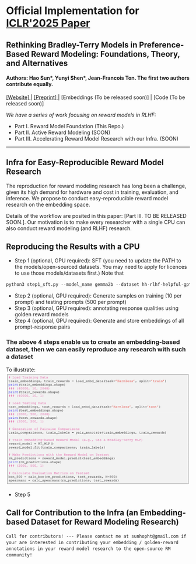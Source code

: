 # Official Implementation for [ICLR'2025 Paper](https://openreview.net/forum?id=rfdblE10qm&referrer=%5BAuthor%20Console%5D(%2Fgroup%3Fid%3DICLR.cc%2F2025%2FConference%2FAuthors%23your-submissions))

## Rethinking Bradley-Terry Models in Preference-Based Reward Modeling: Foundations, Theory, and Alternatives

#### Authors: Hao Sun*, Yunyi Shen*, Jean-Francois Ton. The first two authors contribute equally.

[ [Website] ](https://sites.google.com/view/rewardmodels)        |      [ [Preprint] ](https://arxiv.org/pdf/2411.04991)       |       [Embeddings (To be released soon)]     |     [Code (To be released soon)]

_We have a series of work focusing on reward models in RLHF:_
- Part I. Reward Model Foundation (This Repo.)
- Part II. Active Reward Modeling (SOON)
- Part III. Accelerating Reward Model Research with our Infra. (SOON)

----
## Infra for Easy-Reproducible Reward Model Research
The reproduction for reward modeling research has long been a challenge, given its high demand for hardware and cost in training, evaluation, and inference. We propose to conduct easy-reproducible reward model research on the embedding space.

Details of the workflow are posited in this paper: [Part III. TO BE RELEASED SOON.]. Our motivation is to make every researcher with a single CPU can also conduct reward modeling (and RLHF) research.

## Reproducing the Results with a CPU
- Step 1 (optional, GPU required): SFT (you need to update the PATH to the models/open-sourced datasets. You may need to apply for licences to use those models/datasets first.) Note that
```python
python3 step1_sft.py --model_name gemma2b --dataset hh-rlhf-helpful-gpt4
```

- Step 2 (optional, GPU required): Generate samples on training (10 per prompt) and testing prompts (500 per prompt)
- Step 3 (optional, GPU required): annotating response qualities using golden reward models
- Step 4 (optional, GPU required): Generate and store embeddings of all prompt-response pairs

### The above 4 steps enable us to create an embedding-based dataset, then we can easily reproduce any research with such a dataset

To illustrate:
![example code](demo.png)

- Step 5



## Call for Contribution to the Infra (an Embedding-based Dataset for Reward Modeling Research)

`Call for contributors! --- Please contact me at sunhopht@gmail.com if your are interested in contributing your embedding / golden-reward annotations in your reward model research to the open-source RM community!`





